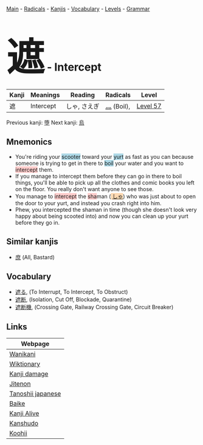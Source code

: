 <style> bigfont {font-size: 100px}</style>
[Main](../index.md) -
[Radicals](../radicals.md) -
[Kanjis](../kanjis.md) -
[Vocabulary](../vocabulary.md) -
[Levels](../levels.md) -
[Grammar](../grammar.md)
# <bigfont> 遮</bigfont> - Intercept 

| Kanji | Meanings | Reading | Radicals | Level |
| --- | --- | --- | --- | --- |
| 遮 | Intercept | しゃ, さえぎ | [灬](../radicals/灬.md) (Boil),  | [Level 57](../levels/wk_level57.md) |

Previous kanji: [堕](堕.md) Next kanji: [烏](烏.md) 

## Mnemonics
 * You're riding your <span style="background-color:#ADD8E6"> scooter</span> toward your <span style="background-color:#ADD8E6"> yurt</span> as fast as you can because someone is trying to get in there to <span style="background-color:#ADD8E6"> boil</span> your water and you want to <span style="background-color:#ffcccb"> intercept</span> them.
* If you manage to intercept them before they can go in there to boil things, you'll be able to pick up all the clothes and comic books you left on the floor. You really don't want anyone to see those.
* You manage to <span style="background-color:#ffcccb"> intercept</span> the <span style="background-color:#ffcccb"> sha</span>man (<span style="background-color:#fed8b1"> [しゃ](https://jisho.org/search/しゃ)</span>) who was just about to open the door to your yurt, and instead you crash right into him.
* Phew, you intercepted the shaman in time (though she doesn't look very happy about being scooted into) and now you can clean up your yurt before they go in.


## Similar kanjis
 * [庶](庶.md) (All, Bastard)


## Vocabulary
 * [遮る](../vocabulary/遮.md), (To Interrupt, To Intercept, To Obstruct)
* [遮断](../vocabulary/遮.md), (Isolation, Cut Off, Blockade, Quarantine)
* [遮断機](../vocabulary/遮.md), (Crossing Gate, Railway Crossing Gate, Circuit Breaker)



## Links 

| Webpage |
| --- |
| [Wanikani          ](https://www.wanikani.com/kanji/遮) |
| [Wiktionary        ](https://en.wiktionary.org/wiki/遮) |
| [Kanji damage      ](http://www.kanjidamage.com/kanji/search?utf8=✓&q=遮) |
| [Jitenon           ](https://jitenon.com/kanji/遮) |
| [Tanoshii japanese ](https://www.tanoshiijapanese.com/dictionary/kanji.cfm?k=遮) |
| [Baike             ](https://baike.baidu.com/item/遮) |
| [Kanji Alive       ](https://app.kanjialive.com/遮) |
| [Kanshudo          ](https://www.kanshudo.com/searchmn?q=遮) |
| [Koohii            ](https://kanji.koohii.com/study/kanji/遮) |
